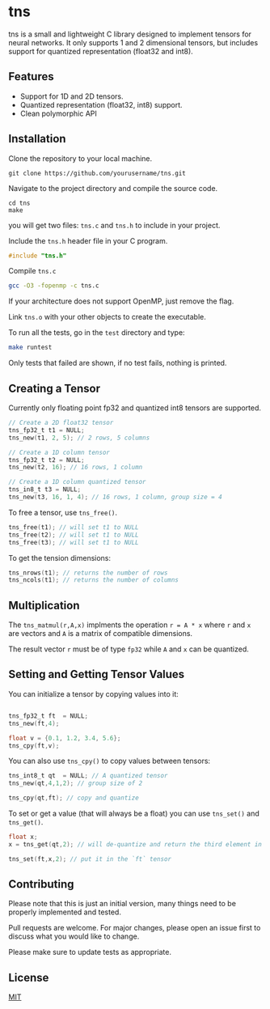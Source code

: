 # tns

tns is a small and lightweight C library designed to implement tensors for neural networks.
It only supports 1 and 2 dimensional tensors, but includes support for quantized representation (float32 and int8).

## Features

- Support for 1D and 2D tensors.
- Quantized representation (float32, int8) support.
- Clean polymorphic API

## Installation

Clone the repository to your local machine.

```
git clone https://github.com/yourusername/tns.git
```

Navigate to the project directory and compile the source code.

```
cd tns
make
```
you will get two files: `tns.c` and `tns.h` to include in your project.

Include the `tns.h` header file in your C program.

```c
#include "tns.h"
```

Compile `tns.c`

```bash
gcc -O3 -fopenmp -c tns.c
```
If your architecture does not support OpenMP, just remove the flag.

Link `tns.o` with your other objects to create the executable.

To run all the tests, go in the `test` directory and type:
```bash
make runtest
```
Only tests that failed are shown, if no test fails, nothing is printed.

## Creating a Tensor
Currently only floating point fp32 and quantized int8 tensors are supported.

```c
// Create a 2D float32 tensor
tns_fp32_t t1 = NULL;
tns_new(t1, 2, 5); // 2 rows, 5 columns

// Create a 1D column tensor
tns_fp32_t t2 = NULL;
tns_new(t2, 16); // 16 rows, 1 column

// Create a 1D column quantized tensor
tns_in8_t t3 = NULL;
tns_new(t3, 16, 1, 4); // 16 rows, 1 column, group size = 4

```

To free a tensor, use `tns_free()`.

```c
tns_free(t1); // will set t1 to NULL
tns_free(t2); // will set t1 to NULL
tns_free(t3); // will set t1 to NULL
```
To get the tension dimensions:
```c
tns_nrows(t1); // returns the number of rows
tns_ncols(t1); // returns the number of columns
```

## Multiplication
The `tns_matmul(r,A,x)` implments the operation `r = A * x` where `r` and `x` are vectors and `A` is a matrix of compatible dimensions.

The result vector `r` must be of type `fp32` while `A` and `x` can be quantized.


## Setting and Getting Tensor Values

You can initialize a tensor by copying values into it:

```c

tns_fp32_t ft  = NULL;
tns_new(ft,4);

float v = {0.1, 1.2, 3.4, 5.6};
tns_cpy(ft,v);

```

You can also use `tns_cpy()` to copy values between tensors:
```c
tns_int8_t qt  = NULL; // A quantized tensor
tns_new(qt,4,1,2); // group size of 2

tns_cpy(qt,ft); // copy and quantize 

```

To set or get a value (that will always be a float) you can use `tns_set()` and `tns_get()`.

```c
float x;
x = tns_get(qt,2); // will de-quantize and return the third element in the vector `qt`

tns_set(ft,x,2); // put it in the `ft` tensor
```

## Contributing
Please note that this is just an initial version, many things need to be properly implemented and tested.

Pull requests are welcome. For major changes, please open an issue first to discuss what you would like to change.

Please make sure to update tests as appropriate.

## License

[MIT](https://choosealicense.com/licenses/mit/)

